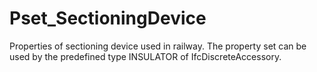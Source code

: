 # Pset_SectioningDevice

Properties of sectioning device used in railway. The property set can be used by the predefined type INSULATOR of IfcDiscreteAccessory.<!-- end of definition -->
